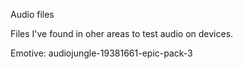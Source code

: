 Audio files

Files I've found in oher areas to test audio on devices. 

Emotive: audiojungle-19381661-epic-pack-3
